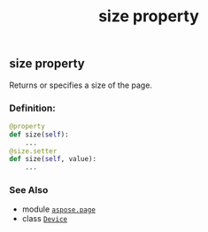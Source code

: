 ﻿---
title: size property
second_title: Aspose.Page for Python via .NET API References
description: 
type: docs
weight: 510
url: /python-net/aspose.page/device/size/
is_root: false
---

## size property


Returns or specifies a size of the page.
### Definition:
```python
@property
def size(self):
    ...
@size.setter
def size(self, value):
    ...
```

### See Also
* module [`aspose.page`](../../)
* class [`Device`](/page/python-net/aspose.page/device)
